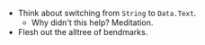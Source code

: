 - Think about switching from `String` to `Data.Text`.
  * Why didn't this help? Meditation.
- Flesh out the alltree of bendmarks.